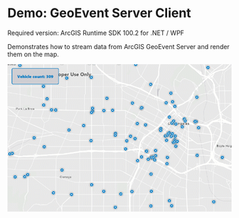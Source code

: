 Demo: GeoEvent Server Client
============================
Required version: ArcGIS Runtime SDK 100.2 for .NET / WPF


Demonstrates how to stream data from ArcGIS GeoEvent Server and render them on the map.


![Screenshot](Screenshot_WinDesktop.gif)

